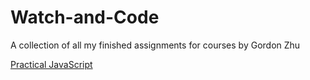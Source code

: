# Watch-and-Code

A collection of all my finished assignments for courses by Gordon Zhu

[Practical JavaScript](https://watchandcode.com/p/practical-javascript)